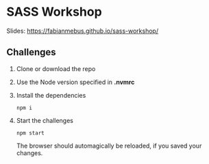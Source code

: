 # SASS Workshop

Slides: https://fabianmebus.github.io/sass-workshop/

## Challenges

1. Clone or download the repo
2. Use the Node version specified in **.nvmrc**
3. Install the dependencies 

    ```
    npm i
    ```

4. Start the challenges

    ```
    npm start
    ```
    The browser should automagically be reloaded, if you saved your changes.
